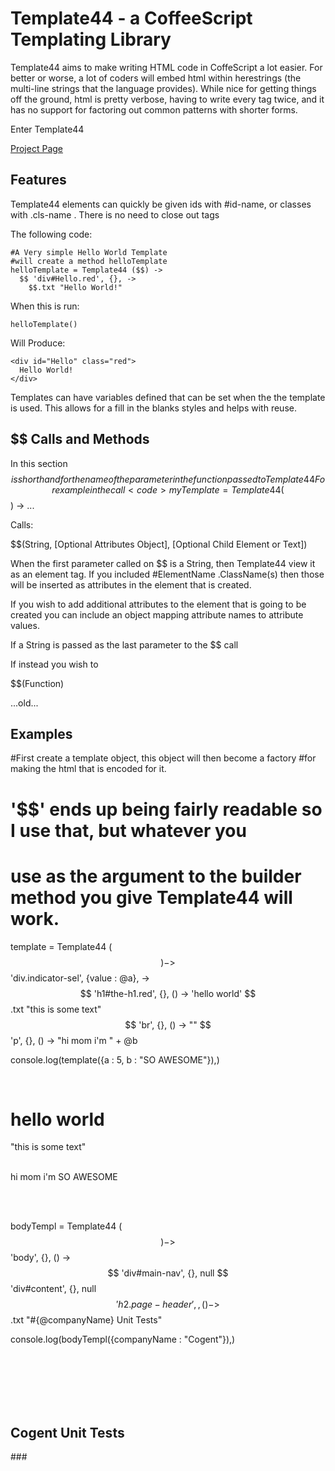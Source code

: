 Template44 - a CoffeeScript Templating Library
==============================================

Template44 aims to make writing HTML code in CoffeScript a lot easier.
For better or worse, a lot of coders will embed html within herestrings 
(the multi-line strings that the language provides). 
While nice for getting things off the ground, html is pretty verbose, having
to write every tag twice, and it has no support for factoring out common patterns
with shorter forms. 

Enter Template44

[Project Page](http://benjaminjackman.github.com/Template44)

Features
--------
Template44 elements can quickly be given ids with #id-name, or classes with .cls-name . 
There is no need to close out tags

The following code: 

    #A Very simple Hello World Template
    #will create a method helloTemplate
    helloTemplate = Template44 ($$) ->
      $$ 'div#Hello.red', {}, ->
        $$.txt "Hello World!"

When this is run:

    helloTemplate()

Will Produce:

    <div id="Hello" class="red">
      Hello World!
    </div>

Templates can have variables defined that can be set when the the template
is used. This allows for a fill in the blanks styles and helps with reuse.


$$ Calls and Methods
--------------------
In this section $$ is shorthand for the name of the parameter in the function passed to Template44
For example in the call <code>myTemplate = Template44 ($$) -> ...</code>

Calls:

$$(String, [Optional Attributes Object], [Optional Child Element or Text])

When the first parameter called on $$ is a String, then Template44 view it as an element tag.
If you included #ElementName .ClassName(s) then those will be inserted as attributes in the element that is
created.

If you wish to add additional attributes to the element that is going to be created you can include an object
mapping attribute names to attribute values.

If a String is passed as the last parameter to the $$ call 

If instead you wish to 

$$(Function)




...old...

Examples
--------

#First create a template object, this object will then become a factory
#for making the html that is encoded for it.
# '$$' ends up being fairly readable so I use that, but whatever you 
# use as the argument to the builder method you give Template44 will work.
template = Template44 ($$) ->
  $$ 'div.indicator-sel', {value : @a}, ->
    $$ 'h1#the-h1.red', {}, () -> 'hello world'
    $$.txt "this is some text"
    $$ 'br', {}, () -> ""
    $$ 'p', {}, () -> "hi mom i'm " + @b

console.log(template({a : 5, b : "SO AWESOME"}),)
>
  <div value=​"5" class=​"indicator-sel">​
    <h1 class=​"red" id=​"the-h1">​hello world​</h1>​
    "this is some text"
    <br>​
    <p>​hi mom i'm SO AWESOME​</p>​
  </div>​

bodyTempl = Template44 ($$) ->
  $$ 'body', {}, () ->
    $$ 'div#main-nav', {}, null
    $$ 'div#content', {}, null
    $$ 'h2.page-header', {}, () ->
      $$.txt "#{@companyName} Unit Tests"

console.log(bodyTempl({companyName : "Cogent"}),)
>
  <body>​
    <div id=​"main-nav">​</div>​
    <div id=​"content">​</div>​
    <h2 class=​"page-header">​Cogent Unit Tests​</h2>​
  </body>​
###
